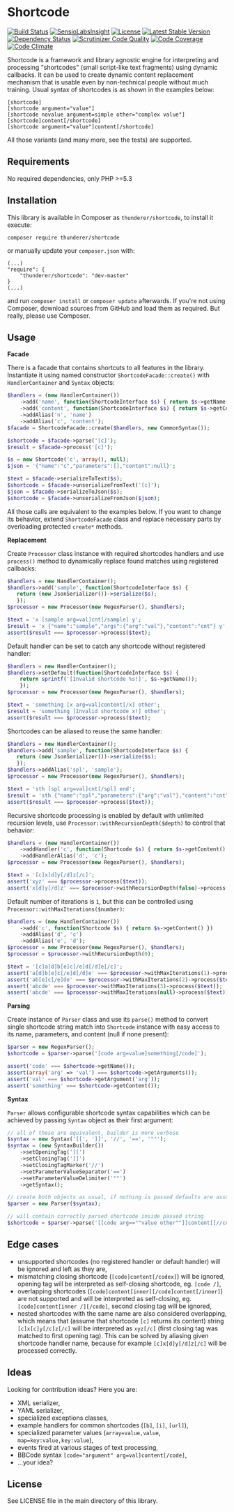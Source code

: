 # Shortcode

[![Build Status](https://travis-ci.org/thunderer/Shortcode.png?branch=master)](https://travis-ci.org/thunderer/Shortcode)
[![SensioLabsInsight](https://insight.sensiolabs.com/projects/5235d5e3-d112-48df-bc07-d4555aef293d/mini.png)](https://insight.sensiolabs.com/projects/5235d5e3-d112-48df-bc07-d4555aef293d)
[![License](https://poser.pugx.org/thunderer/shortcode/license.svg)](https://packagist.org/packages/thunderer/shortcode)
[![Latest Stable Version](https://poser.pugx.org/thunderer/shortcode/v/stable.svg)](https://packagist.org/packages/thunderer/shortcode)
[![Dependency Status](https://www.versioneye.com/user/projects/551d5385971f7847ca000002/badge.svg?style=flat)](https://www.versioneye.com/user/projects/551d5385971f7847ca000002)
[![Scrutinizer Code Quality](https://scrutinizer-ci.com/g/thunderer/Shortcode/badges/quality-score.png?b=master)](https://scrutinizer-ci.com/g/thunderer/Shortcode/?branch=master)
[![Code Coverage](https://scrutinizer-ci.com/g/thunderer/Shortcode/badges/coverage.png?b=master)](https://scrutinizer-ci.com/g/thunderer/Shortcode/?branch=master)
[![Code Climate](https://codeclimate.com/github/thunderer/Shortcode/badges/gpa.svg)](https://codeclimate.com/github/thunderer/Shortcode)

Shortcode is a framework and library agnostic engine for interpreting and processing "shortcodes" (small script-like text fragments) using dynamic callbacks. It can be used to create dynamic content replacement mechanism that is usable even by non-technical people without much training. Usual syntax of shortcodes is as shown in the examples below:

```
[shortcode]
[shortcode argument="value"]
[shortcode novalue argument=simple other="complex value"]
[shortcode]content[/shortcode]
[shortcode argument="value"]content[/shortcode]
```

All those variants (and many more, see the tests) are supported.

## Requirements

No required dependencies, only PHP >=5.3

## Installation

This library is available in Composer as `thunderer/shortcode`, to install it execute:

```
composer require thunderer/shortcode
```

or manually update your `composer.json` with:

```
(...)
"require": {
    "thunderer/shortcode": "dev-master"
}
(...)
```

and run `composer install` or `composer update` afterwards. If you're not using Composer, download sources from GitHub and load them as required. But really, please use Composer.

## Usage

**Facade**

There is a facade that contains shortcuts to all features in the library. Instantiate it using named constructor `ShortcodeFacade::create()` with `HandlerContainer` and `Syntax` objects:

```php
$handlers = (new HandlerContainer())
    ->add('name', function(ShortcodeInterface $s) { return $s->getName(); })
    ->add('content', function(ShortcodeInterface $s) { return $s->getContent(); })
    ->addAlias('n', 'name')
    ->addAlias('c', 'content');
$facade = ShortcodeFacade::create($handlers, new CommonSyntax());

$shortcode = $facade->parse('[c]');
$result = $facade->process('[c]');

$s = new Shortcode('c', array(), null);
$json = '{"name":"c","parameters":[],"content":null}';

$text = $facade->serializeToText($s);
$shortcode = $facade->unserializeFromText('[c]');
$json = $facade->serializeToJson($s);
$shortcode = $facade->unserializeFromJson($json);
```

All those calls are equivalent to the examples below. If you want to change its behavior, extend `ShortcodeFacade` class and replace necessary parts by overloading protected `create*` methods.

**Replacement**

Create `Processor` class instance with required shortcodes handlers and use `process()` method to dynamically replace found matches using registered callbacks:

```php
$handlers = new HandlerContainer();
$handlers->add('sample', function(ShortcodeInterface $s) {    
   return (new JsonSerializer())->serialize($s);
   });
$processor = new Processor(new RegexParser(), $handlers);

$text = 'x [sample arg=val]cnt[/sample] y';
$result = 'x {"name":"sample","args":{"arg":"val"},"content":"cnt"} y';
assert($result === $processor->process($text);
```

Default handler can be set to catch any shortcode without registered handler:

```php
$handlers = new HandlerContainer();
$handlers->setDefault(function(ShortcodeInterface $s) {
    return sprintf('[Invalid shortcode %s!]', $s->getName());
    });
$processor = new Processor(new RegexParser(), $handlers);

$text = 'something [x arg=val]content[/x] other';
$result = 'something [Invalid shortcode x!] other';
assert($result === $processor->process($text);
```

Shortcodes can be aliased to reuse the same handler:

```php
$handlers = new HandlerContainer();
$handlers->add('sample', function(ShortcodeInterface $s) {
   return (new JsonSerializer())->serialize($s);
   });
$handlers->addAlias('spl', 'sample');
$processor = new Processor(new RegexParser(), $handlers);

$text = 'sth [spl arg=val]cnt[/spl] end';
$result = 'sth {"name":"spl","parameters":{"arg":"val"},"content":"cnt"} end';
assert($result === $processor->process($text));
```

Recursive shortcode processing is enabled by default with unlimited recursion levels, use `Processor::withRecursionDepth($depth)` to control that behavior:

```php
$handlers = (new HandlerContainer())
    ->addHandler('c', function(Shortcode $s) { return $s->getContent() })
    ->addHandlerAlias('d', 'c');
$processor = new Processor(new RegexParser(), $handlers);

$text = '[c]x[d]y[/d]z[/c]';
assert('xyz' === $processor->process($text));
assert('x[d]y[/d]z' === $processor->withRecursionDepth(false)->process($text));
```

Default number of iterations is `1`, but this can be controlled using `Processor::withMaxIterations($number)`:

```php
$handlers = (new HandlerContainer())
    ->add('c', function(Shortcode $s) { return $s->getContent() })
    ->addAlias('d', 'c')
    ->addAlias('e', 'd');
$processor = new Processor(new RegexParser(), $handlers);
$processor = $processor->withRecursionDepth(0);

$text = '[c]a[d]b[e]c[/e]d[/d]e[/c]';
assert('a[d]b[e]c[/e]d[/d]e' === $processor->withMaxIterations(1)->process($text));
assert('ab[e]c[/e]de' === $processor->withMaxIterations(2)->process($text));
assert('abcde' === $processor->withMaxIterations(3)->process($text));
assert('abcde' === $processor->withMaxIterations(null)->process($text));
```

**Parsing**

Create instance of `Parser` class and use its `parse()` method to convert single shortcode string match into `Shortcode` instance with easy access to its name, parameters, and content (null if none present):

```php
$parser = new RegexParser();
$shortcode = $parser->parse('[code arg=value]something[/code]');

assert('code' === $shortcode->getName());
assert(array('arg' => 'val') === $shortcode->getArguments());
assert('val' === $shortcode->getArgument('arg'));
assert('something' === $shortcode->getContent());
```

**Syntax**

`Parser` allows configurable shortcode syntax capabilities which can be achieved by passing `Syntax` object as their first argument:

```php
// all of these are equivalent, builder is more verbose
$syntax = new Syntax('[[', ']]', '//', '==', '""');
$syntax = (new SyntaxBuilder())
    ->setOpeningTag('[[')
    ->setClosingTag(']]')
    ->setClosingTagMarker('//')
    ->setParameterValueSeparator('==')
    ->setParameterValueDelimiter('""')
    ->getSyntax();

// create both objects as usual, if nothing is passed defaults are assumed
$parser = new Parser($syntax);

// will contain correctly parsed shortcode inside passed string
$shortcode = $parser->parse('[[code arg==""value other""]]content[[//code]]');
```

## Edge cases

* unsupported shortcodes (no registered handler or default handler) will be ignored and left as they are,
* mismatching closing shortcode (`[code]content[/codex]`) will be ignored, opening tag will be interpreted as self-closing shortcode, eg. `[code /]`,
* overlapping shortcodes (`[code]content[inner][/code]content[/inner]`) are not supported and will be interpreted as self-closing, eg. `[code]content[inner /][/code]`, second closing tag will be ignored,
* nested shortcodes with the same name are also considered overlapping, which means that (assume that shortcode `[c]` returns its content) string `[c]x[c]y[/c]z[/c]` will be interpreted as `xyz[/c]` (first closing tag was matched to first opening tag). This can be solved by aliasing given shortcode handler name, because for example `[c]x[d]y[/d]z[/c]` will be processed correctly.

## Ideas

Looking for contribution ideas? Here you are:

* XML serializer,
* YAML serializer,
* specialized exceptions classes,
* example handlers for common shortcodes (`[b]`, `[i]`, `[url]`),
* specialized parameter values (`array=value,value`, `map=key:value,key:value`),
* events fired at various stages of text processing,
* BBCode syntax `[code="argument" arg=val]content[/code]`,
* ...your idea?

## License

See LICENSE file in the main directory of this library.
